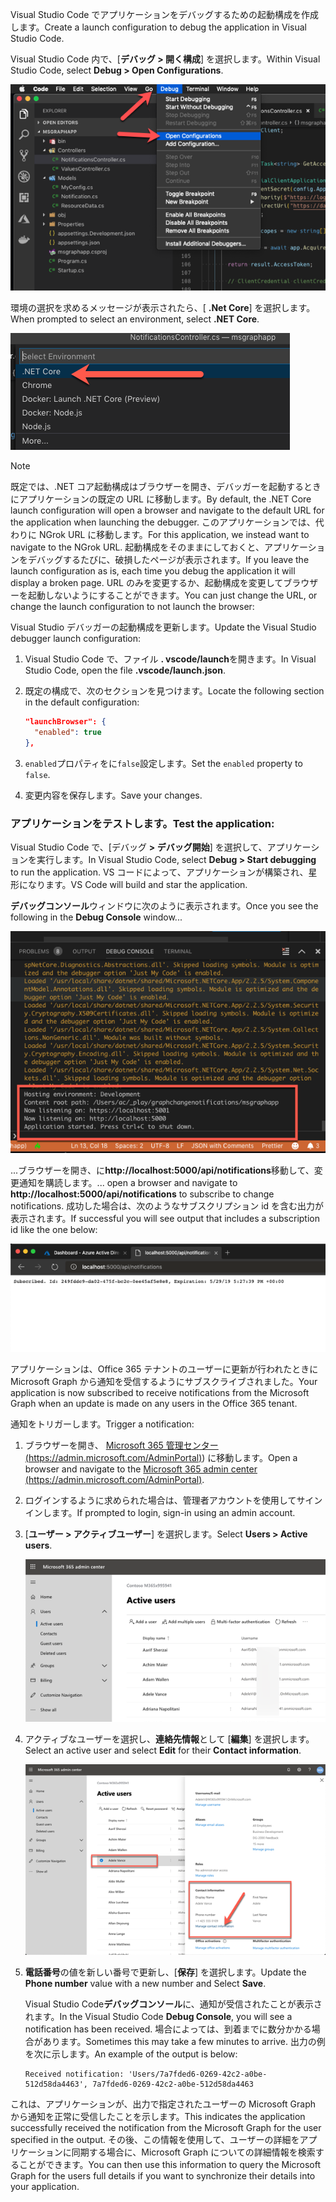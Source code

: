 <!-- markdownlint-disable MD002 MD041 -->

<span data-ttu-id="47812-101">Visual Studio Code でアプリケーションをデバッグするための起動構成を作成します。</span><span class="sxs-lookup"><span data-stu-id="47812-101">Create a launch configuration to debug the application in Visual Studio Code.</span></span>

<span data-ttu-id="47812-102">Visual Studio Code 内で、[**デバッグ > 開く構成**] を選択します。</span><span class="sxs-lookup"><span data-stu-id="47812-102">Within Visual Studio Code, select **Debug > Open Configurations**.</span></span>

  ![Screencast の VS コードを開く起動構成](./images/vscode-debugapp-01.png)

<span data-ttu-id="47812-104">環境の選択を求めるメッセージが表示されたら、[ **.Net Core**] を選択します。</span><span class="sxs-lookup"><span data-stu-id="47812-104">When prompted to select an environment, select **.NET Core**.</span></span>

  ![Screencast of VS Code .NET Core の起動構成を作成する](./images/vscode-debugapp-02.png)

> [!NOTE]
> <span data-ttu-id="47812-106">既定では、.NET コア起動構成はブラウザーを開き、デバッガーを起動するときにアプリケーションの既定の URL に移動します。</span><span class="sxs-lookup"><span data-stu-id="47812-106">By default, the .NET Core launch configuration will open a browser and navigate to the default URL for the application when launching the debugger.</span></span> <span data-ttu-id="47812-107">このアプリケーションでは、代わりに NGrok URL に移動します。</span><span class="sxs-lookup"><span data-stu-id="47812-107">For this application, we instead want to navigate to the NGrok URL.</span></span> <span data-ttu-id="47812-108">起動構成をそのままにしておくと、アプリケーションをデバッグするたびに、破損したページが表示されます。</span><span class="sxs-lookup"><span data-stu-id="47812-108">If you leave the launch configuration as is, each time you debug the application it will display a broken page.</span></span> <span data-ttu-id="47812-109">URL のみを変更するか、起動構成を変更してブラウザーを起動しないようにすることができます。</span><span class="sxs-lookup"><span data-stu-id="47812-109">You can just change the URL, or change the launch configuration to not launch the browser:</span></span>

<span data-ttu-id="47812-110">Visual Studio デバッガーの起動構成を更新します。</span><span class="sxs-lookup"><span data-stu-id="47812-110">Update the Visual Studio debugger launch configuration:</span></span>

  1. <span data-ttu-id="47812-111">Visual Studio Code で、ファイル **. vscode/launch**を開きます。</span><span class="sxs-lookup"><span data-stu-id="47812-111">In Visual Studio Code, open the file **.vscode/launch.json**.</span></span>
  1. <span data-ttu-id="47812-112">既定の構成で、次のセクションを見つけます。</span><span class="sxs-lookup"><span data-stu-id="47812-112">Locate the following section in the default configuration:</span></span>

      ```json
      "launchBrowser": {
        "enabled": true
      },
      ```

  1. <span data-ttu-id="47812-113">`enabled`プロパティをに`false`設定します。</span><span class="sxs-lookup"><span data-stu-id="47812-113">Set the `enabled` property to `false`.</span></span>
  1. <span data-ttu-id="47812-114">変更内容を保存します。</span><span class="sxs-lookup"><span data-stu-id="47812-114">Save your changes.</span></span>

### <a name="test-the-application"></a><span data-ttu-id="47812-115">アプリケーションをテストします。</span><span class="sxs-lookup"><span data-stu-id="47812-115">Test the application:</span></span>

<span data-ttu-id="47812-116">Visual Studio Code で、[デバッグ **> デバッグ開始**] を選択して、アプリケーションを実行します。</span><span class="sxs-lookup"><span data-stu-id="47812-116">In Visual Studio Code, select **Debug > Start debugging** to run the application.</span></span> <span data-ttu-id="47812-117">VS コードによって、アプリケーションが構築され、星形になります。</span><span class="sxs-lookup"><span data-stu-id="47812-117">VS Code will build and star the application.</span></span>

<span data-ttu-id="47812-118">**デバッグコンソール**ウィンドウに次のように表示されます。</span><span class="sxs-lookup"><span data-stu-id="47812-118">Once you see the following in the **Debug Console** window...</span></span>

![VS コードデバッグコンソールのスクリーンショット](./images/vscode-debugapp-03.png)

<span data-ttu-id="47812-120">...ブラウザーを開き、に**http://localhost:5000/api/notifications**移動して、変更通知を購読します。</span><span class="sxs-lookup"><span data-stu-id="47812-120">... open a browser and navigate to **http://localhost:5000/api/notifications** to subscribe to change notifications.</span></span> <span data-ttu-id="47812-121">成功した場合は、次のようなサブスクリプション id を含む出力が表示されます。</span><span class="sxs-lookup"><span data-stu-id="47812-121">If successful you will see output that includes a subscription id like the one below:</span></span>

![正常なサブスクリプションのスクリーンショット](./images/vscode-debugapp-04.png)

<span data-ttu-id="47812-123">アプリケーションは、Office 365 テナントのユーザーに更新が行われたときに Microsoft Graph から通知を受信するようにサブスクライブされました。</span><span class="sxs-lookup"><span data-stu-id="47812-123">Your application is now subscribed to receive notifications from the Microsoft Graph when an update is made on any users in the Office 365 tenant.</span></span>

<span data-ttu-id="47812-124">通知をトリガーします。</span><span class="sxs-lookup"><span data-stu-id="47812-124">Trigger a notification:</span></span>

1. <span data-ttu-id="47812-125">ブラウザーを開き、 [Microsoft 365 管理センター (https://admin.microsoft.com/AdminPortal)](https://admin.microsoft.com/AdminPortal)) に移動します。</span><span class="sxs-lookup"><span data-stu-id="47812-125">Open a browser and navigate to the [Microsoft 365 admin center (https://admin.microsoft.com/AdminPortal)](https://admin.microsoft.com/AdminPortal).</span></span>
1. <span data-ttu-id="47812-126">ログインするように求められた場合は、管理者アカウントを使用してサインインします。</span><span class="sxs-lookup"><span data-stu-id="47812-126">If prompted to login, sign-in using an admin account.</span></span>
1. <span data-ttu-id="47812-127">[**ユーザー > アクティブユーザー**] を選択します。</span><span class="sxs-lookup"><span data-stu-id="47812-127">Select **Users > Active users**.</span></span>

    ![Microsoft 365 管理センターのスクリーンショット](./images/vscode-debugapp-05.png)

1. <span data-ttu-id="47812-129">アクティブなユーザーを選択し、**連絡先情報**として [**編集**] を選択します。</span><span class="sxs-lookup"><span data-stu-id="47812-129">Select an active user and select **Edit** for their **Contact information**.</span></span>

    ![ユーザーの詳細を示すスクリーンショット](./images/vscode-debugapp-06.png)

1. <span data-ttu-id="47812-131">**電話番号**の値を新しい番号で更新し、[**保存**] を選択します。</span><span class="sxs-lookup"><span data-stu-id="47812-131">Update the **Phone number** value with a new number and Select **Save**.</span></span>

    <span data-ttu-id="47812-132">Visual Studio Code**デバッグコンソール**に、通知が受信されたことが表示されます。</span><span class="sxs-lookup"><span data-stu-id="47812-132">In the Visual Studio Code **Debug Console**, you will see a notification has been received.</span></span> <span data-ttu-id="47812-133">場合によっては、到着までに数分かかる場合があります。</span><span class="sxs-lookup"><span data-stu-id="47812-133">Sometimes this may take a few minutes to arrive.</span></span> <span data-ttu-id="47812-134">出力の例を次に示します。</span><span class="sxs-lookup"><span data-stu-id="47812-134">An example of the output is below:</span></span>

    ```shell
    Received notification: 'Users/7a7fded6-0269-42c2-a0be-512d58da4463', 7a7fded6-0269-42c2-a0be-512d58da4463
    ```

<span data-ttu-id="47812-135">これは、アプリケーションが、出力で指定されたユーザーの Microsoft Graph から通知を正常に受信したことを示します。</span><span class="sxs-lookup"><span data-stu-id="47812-135">This indicates the application successfully received the notification from the Microsoft Graph for the user specified in the output.</span></span> <span data-ttu-id="47812-136">その後、この情報を使用して、ユーザーの詳細をアプリケーションに同期する場合に、Microsoft Graph についての詳細情報を検索することができます。</span><span class="sxs-lookup"><span data-stu-id="47812-136">You can then use this information to query the Microsoft Graph for the users full details if you want to synchronize their details into your application.</span></span>